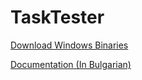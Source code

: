 # TaskTester #

[Download Windows Binaries](http://www.mediafire.com/file/ifa9nimidq8jtm8/TaskTester.exe)

[Documentation (In Bulgarian)](http://www.mediafire.com/file/24y5uqieiqqimg8/%D0%A2%D0%B5%D0%BC%D0%B0.pdf)